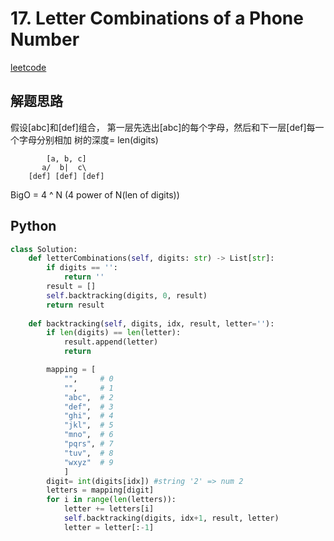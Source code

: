 # 17. Letter Combinations of a Phone Number
[leetcode](https://leetcode.com/problems/letter-combinations-of-a-phone-number/description/)

## 解题思路
假设[abc]和[def]组合， 第一层先选出[abc]的每个字母，然后和下一层[def]每一个字母分别相加
树的深度= len(digits)

            [a, b, c]
           a/  b|  c\
        [def] [def] [def]
BigO = 4 ^ N (4 power of N(len of digits))
## Python
```python
class Solution:
    def letterCombinations(self, digits: str) -> List[str]:
        if digits == '':
            return ''
        result = []
        self.backtracking(digits, 0, result)
        return result
    
    def backtracking(self, digits, idx, result, letter=''):
        if len(digits) == len(letter):
            result.append(letter)
            return 

        mapping = [
            "",     # 0
            "",     # 1
            "abc",  # 2
            "def",  # 3
            "ghi",  # 4
            "jkl",  # 5
            "mno",  # 6
            "pqrs", # 7
            "tuv",  # 8
            "wxyz"  # 9
            ]
        digit= int(digits[idx]) #string '2' => num 2
        letters = mapping[digit]
        for i in range(len(letters)):
            letter += letters[i]
            self.backtracking(digits, idx+1, result, letter)
            letter = letter[:-1]
```